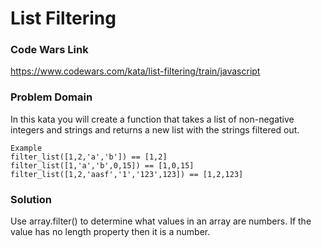 # List Filtering

### Code Wars Link

https://www.codewars.com/kata/list-filtering/train/javascript

### Problem Domain

In this kata you will create a function that takes a list of non-negative integers and strings and returns a new list with the strings filtered out.

    Example
    filter_list([1,2,'a','b']) == [1,2]
    filter_list([1,'a','b',0,15]) == [1,0,15]
    filter_list([1,2,'aasf','1','123',123]) == [1,2,123]


### Solution

  Use array.filter() to determine what values in an array are numbers.  If the value has no length property then it is a number.
